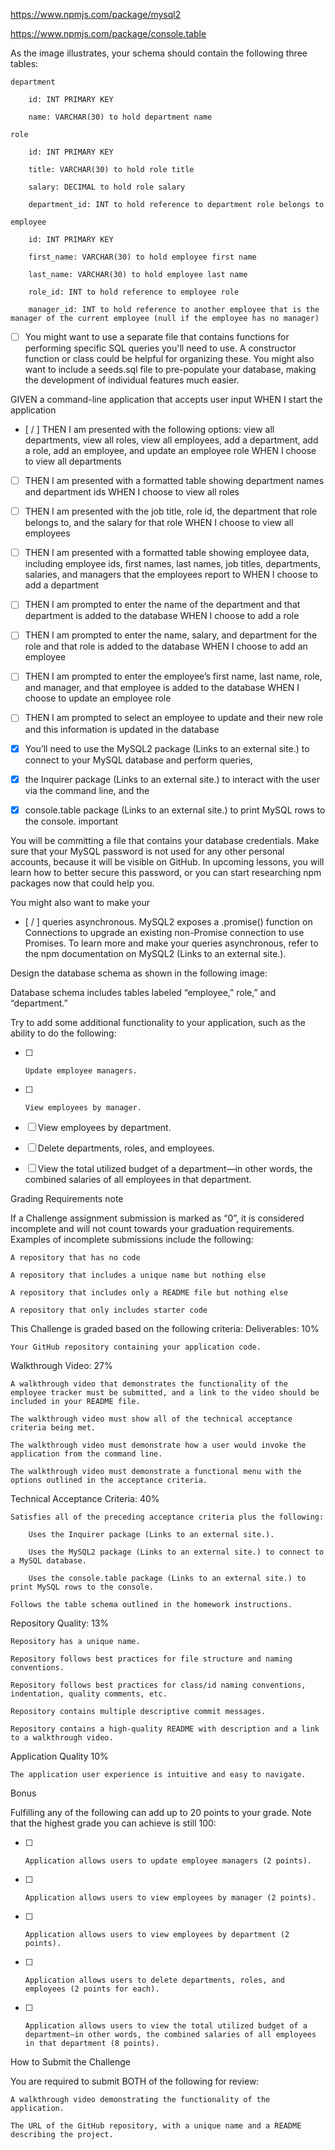 https://www.npmjs.com/package/mysql2

https://www.npmjs.com/package/console.table

As the image illustrates, your schema should contain the following three tables:

    department

        id: INT PRIMARY KEY

        name: VARCHAR(30) to hold department name

    role

        id: INT PRIMARY KEY

        title: VARCHAR(30) to hold role title

        salary: DECIMAL to hold role salary

        department_id: INT to hold reference to department role belongs to

    employee

        id: INT PRIMARY KEY

        first_name: VARCHAR(30) to hold employee first name

        last_name: VARCHAR(30) to hold employee last name

        role_id: INT to hold reference to employee role

        manager_id: INT to hold reference to another employee that is the manager of the current employee (null if the employee has no manager)

- [ ] You might want to use a separate file that contains functions for performing specific SQL queries you'll need to use. A constructor function or class could be helpful for organizing these. You might also want to include a seeds.sql file to pre-populate your database, making the development of individual features much easier.






GIVEN a command-line application that accepts user input
WHEN I start the application
- [ / ] THEN I am presented with the following options: view all departments, view all roles, view all employees, add a department, add a role, add an employee, and update an employee role
WHEN I choose to view all departments
- [ ] THEN I am presented with a formatted table showing department names and department ids
WHEN I choose to view all roles
- [ ] THEN I am presented with the job title, role id, the department that role belongs to, and the salary for that role
WHEN I choose to view all employees
- [ ] THEN I am presented with a formatted table showing employee data, including employee ids, first names, last names, job titles, departments, salaries, and managers that the employees report to
WHEN I choose to add a department
- [ ] THEN I am prompted to enter the name of the department and that department is added to the database
WHEN I choose to add a role
- [ ] THEN I am prompted to enter the name, salary, and department for the role and that role is added to the database
WHEN I choose to add an employee
- [ ] THEN I am prompted to enter the employee’s first name, last name, role, and manager, and that employee is added to the database
WHEN I choose to update an employee role
- [ ] THEN I am prompted to select an employee to update and their new role and this information is updated in the database


- [x] You’ll need to use the MySQL2 package (Links to an external site.) to connect to your MySQL database and perform queries, 
- [x] the Inquirer package (Links to an external site.) to interact with the user via the command line, and the 
- [x] console.table package (Links to an external site.) to print MySQL rows to the console.
important

You will be committing a file that contains your database credentials. Make sure that your MySQL password is not used for any other personal accounts, because it will be visible on GitHub. In upcoming lessons, you will learn how to better secure this password, or you can start researching npm packages now that could help you.

You might also want to make your 
- [ / ] queries asynchronous. MySQL2 exposes a .promise() function on Connections to upgrade an existing non-Promise connection to use Promises. To learn more and make your queries asynchronous, refer to the npm documentation on MySQL2 (Links to an external site.).

Design the database schema as shown in the following image:

Database schema includes tables labeled “employee,” role,” and “department.”

Try to add some additional functionality to your application, such as the ability to do the following:

- [ ]     Update employee managers.

- [ ]     View employees by manager.

- [ ] View employees by department.

- [ ] Delete departments, roles, and employees.

- [ ] View the total utilized budget of a department—in other words, the combined salaries of all employees in that department.

Grading Requirements
note

If a Challenge assignment submission is marked as “0”, it is considered incomplete and will not count towards your graduation requirements. Examples of incomplete submissions include the following:

    A repository that has no code

    A repository that includes a unique name but nothing else

    A repository that includes only a README file but nothing else

    A repository that only includes starter code

This Challenge is graded based on the following criteria:
Deliverables: 10%

    Your GitHub repository containing your application code.

Walkthrough Video: 27%

    A walkthrough video that demonstrates the functionality of the employee tracker must be submitted, and a link to the video should be included in your README file.

    The walkthrough video must show all of the technical acceptance criteria being met.

    The walkthrough video must demonstrate how a user would invoke the application from the command line.

    The walkthrough video must demonstrate a functional menu with the options outlined in the acceptance criteria.

Technical Acceptance Criteria: 40%

    Satisfies all of the preceding acceptance criteria plus the following:

        Uses the Inquirer package (Links to an external site.).

        Uses the MySQL2 package (Links to an external site.) to connect to a MySQL database.

        Uses the console.table package (Links to an external site.) to print MySQL rows to the console.

    Follows the table schema outlined in the homework instructions.

Repository Quality: 13%

    Repository has a unique name.

    Repository follows best practices for file structure and naming conventions.

    Repository follows best practices for class/id naming conventions, indentation, quality comments, etc.

    Repository contains multiple descriptive commit messages.

    Repository contains a high-quality README with description and a link to a walkthrough video.

Application Quality 10%

    The application user experience is intuitive and easy to navigate.

Bonus

Fulfilling any of the following can add up to 20 points to your grade. Note that the highest grade you can achieve is still 100:

- [ ]     Application allows users to update employee managers (2 points).

- [ ]     Application allows users to view employees by manager (2 points).

- [ ]     Application allows users to view employees by department (2 points).

- [ ]     Application allows users to delete departments, roles, and employees (2 points for each).

- [ ]     Application allows users to view the total utilized budget of a department—in other words, the combined salaries of all employees in that department (8 points).

How to Submit the Challenge

You are required to submit BOTH of the following for review:

    A walkthrough video demonstrating the functionality of the application.

    The URL of the GitHub repository, with a unique name and a README describing the project.

